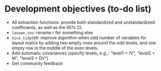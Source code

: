 # Development objectives (to-do list)

- All extraction functions: provide both standardized and unstandardized coefficients, as well as the 95% CI.
- `lavaan_cov`: rename r for something else
- `nice_tidySEM`: improve algorithm when odd number of variables for layout matrix by adding two empty rows around the odd levels, and one empty row in the middle of the even levels.
- Add automatic covariances (specify levels, e.g.,: "level1 = IV", "level2 = M", "level3 = DV")
- Get community feedback
